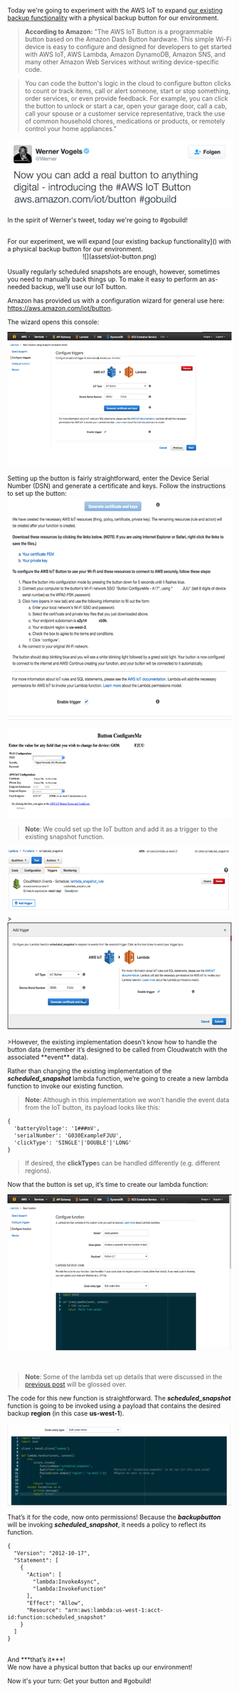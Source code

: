 
Today we're going to experiment with the AWS IoT to expand [our existing backup functionality]() with a physical backup button for our environment.

>**According to Amazon:** "The AWS IoT Button is a programmable button based on the Amazon Dash Button hardware. This simple Wi-Fi device is easy to configure and designed for developers to get started with AWS IoT, AWS Lambda, Amazon DynamoDB, Amazon SNS, and many other Amazon Web Services without writing device-specific code.

>You can code the button's logic in the cloud to configure button clicks to count or track items, call or alert someone, start or stop something, order services, or even provide feedback. For example, you can click the button to unlock or start a car, open your garage door, call a cab, call your spouse or a customer service representative, track the use of common household chores, medications or products, or remotely control your home appliances."

![AWS's Werner Vogels AWS IoT Button Tweet](assets/tweet.png "Optional title")

In the spirit of Werner's tweet, today we're going to #gobuild!

<br>
For our experiment, we will expand [our existing backup functionality]() with a physical backup button for our environment.
<br>
<center>![](assets\iot-button.png)</center>
<br>
Usually regularly scheduled snapshots are enough, however, sometimes you need to manually back things up. To make it easy to perform an as-needed backup, we’ll use our IoT button.

Amazon has provided us with a configuration wizard for general use here: https://aws.amazon.com/iot/button.

The wizard opens this console:


<center><img src = "assets/configure-triggers.png" width="600" height="300"></center>

<br>
Setting up the button is fairly straightforward, enter the Device Serial Number (DSN) and generate a certificate and keys. Follow the instructions to set up the button:

<center><img src = "assets/iot-button-setup.png" width="600" height="500"></center>

<br>

<center><img src = "assets/configure-me.png" width="600" height="200"></center>

>**Note**: We could set up the IoT button and add it as a trigger to the existing snapshot function.
>
<center><img src = "assets/add-trigger.png" width="600" height="150"></center>
>
<center><img src = "assets/add-trigger-prompt.png" width="600" height="240"></center>
<br>
>However, the existing implementation doesn’t know how to handle the button data (remember it’s designed to be called from Cloudwatch with the associated **event** data).

Rather than changing the existing implementation of the ***scheduled_snapshot*** lambda function, we’re going to create a new lambda function to invoke our existing function.

> **Note**: Although in this implementation we won’t handle the event data from the IoT button, its payload looks like this:
```
{
  'batteryVoltage': '1###mV',
  'serialNumber': 'G030ExampleFJUU',
  'clickType': 'SINGLE'|'DOUBLE'|'LONG'
}
```
> If desired, the **clickType**s can be handled differently (e.g. different regions).

Now that the button is set up, it’s time to create our lambda function:

<center><img src = "assets/new-function.png" width="600" height="350"></center>
<br></br>

> **Note**: Some of the lambda set up details that were discussed in the [previous post]() will be glossed over.

The code for this new function is straightforward. The ***scheduled_snapshot*** function is going to be invoked using a payload that contains the desired backup **region** (in this case **us-west-1**).

![](assets/backupbutton-function.png)

That’s it for the code,
now onto permissions!
Because the ***backupbutton*** will be invoking ***scheduled_snapshot***, it needs a policy to reflect its function.
```
{
  "Version": "2012-10-17",
  "Statement": [
    {
      "Action": [
        "lambda:InvokeAsync",
        "lambda:InvokeFunction"
      ],
      "Effect": "Allow",
      "Resource": "arn:aws:lambda:us-west-1:acct-id:function:scheduled_snapshot"
    }
  ]
}
```
<br>
And ***that’s it***!
<br>
We now have a physical button that backs up our environment!

Now it's your turn: Get your button and #gobuild!
